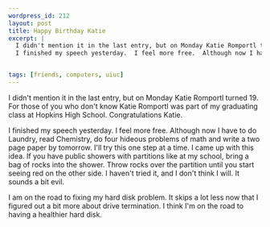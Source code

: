 ```yaml
--- 
wordpress_id: 212
layout: post
title: Happy Birthday Katie
excerpt: |
  I didn't mention it in the last entry, but on Monday Katie Romportl turned 19.  For those of you who don't know Katie Romportl was part of my graduating class at Hopkins High School.  Congratulations Katie.<p>
  I finished my speech yesterday.  I feel more free.  Although now I have to do Laundry, read Chemistry, do four hideous problems of math and write a two page paper by tomorrow.  I'll try this one step at a time.  I came up with this idea.  If you have public showers with partitions like at my school, bring a bag of rocks into the shower.  Throw rocks over the partition until you start seeing red on the other side.  I haven't tried it, and I don't think I will.  It sounds a bit evil.<p>I am on the road to fixing my hard disk problem.  It skips a lot less now that I figured out a bit more about drive termination.  I think I'm on the road to having a healthier hard disk.


tags: [friends, computers, uiuc]
---
```


I didn't mention it in the last entry, but on Monday Katie Romportl turned 19.  For those of you who don't know Katie Romportl was part of my graduating class at Hopkins High School.  Congratulations Katie.<p>
I finished my speech yesterday.  I feel more free.  Although now I have to do Laundry, read Chemistry, do four hideous problems of math and write a two page paper by tomorrow.  I'll try this one step at a time.  I came up with this idea.  If you have public showers with partitions like at my school, bring a bag of rocks into the shower.  Throw rocks over the partition until you start seeing red on the other side.  I haven't tried it, and I don't think I will.  It sounds a bit evil.<p>I am on the road to fixing my hard disk problem.  It skips a lot less now that I figured out a bit more about drive termination.  I think I'm on the road to having a healthier hard disk.
